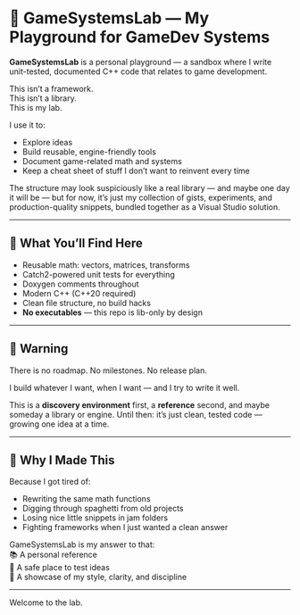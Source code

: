 # 🧪 GameSystemsLab — My Playground for GameDev Systems

**GameSystemsLab** is a personal playground — a sandbox where I write unit-tested, documented C++ code that relates to game development.

This isn’t a framework.  
This isn’t a library.  
This is my lab.

I use it to:

- Explore ideas
- Build reusable, engine-friendly tools
- Document game-related math and systems
- Keep a cheat sheet of stuff I don’t want to reinvent every time

The structure may look suspiciously like a real library — and maybe one day it will be — but for now, it’s just my collection of gists, experiments, and production-quality snippets, bundled together as a Visual Studio solution.

---

## 🧬 What You’ll Find Here

- Reusable math: vectors, matrices, transforms
- Catch2-powered unit tests for everything
- Doxygen comments throughout
- Modern C++ (C++20 required)
- Clean file structure, no build hacks
- **No executables** — this repo is lib-only by design

---

## 🚧 Warning

There is no roadmap. No milestones. No release plan.

I build whatever I want, when I want — and I try to write it well.

This is a **discovery environment** first, a **reference** second, and maybe someday a library or engine. Until then: it’s just clean, tested code — growing one idea at a time.

---

## 🧠 Why I Made This

Because I got tired of:
- Rewriting the same math functions
- Digging through spaghetti from old projects
- Losing nice little snippets in jam folders
- Fighting frameworks when I just wanted a clean answer

GameSystemsLab is my answer to that:  
📚 A personal reference  
🧪 A safe place to test ideas  
🧠 A showcase of my style, clarity, and discipline

---

Welcome to the lab.
